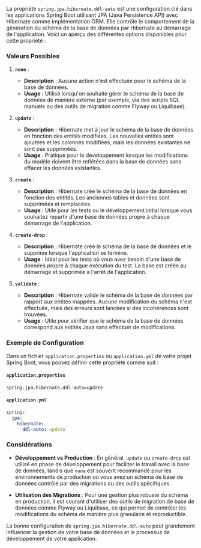 La propriété `spring.jpa.hibernate.ddl-auto` est une configuration clé dans les applications Spring Boot utilisant JPA (Java Persistence API) avec Hibernate comme implémentation ORM. Elle contrôle le comportement de la génération du schéma de la base de données par Hibernate au démarrage de l'application. Voici un aperçu des différentes options disponibles pour cette propriété :

### Valeurs Possibles

1. **`none`** : 
   - **Description** : Aucune action n'est effectuée pour le schéma de la base de données.
   - **Usage** : Utilisé lorsqu'on souhaite gérer le schéma de la base de données de manière externe (par exemple, via des scripts SQL manuels ou des outils de migration comme Flyway ou Liquibase).

2. **`update`** :
   - **Description** : Hibernate met à jour le schéma de la base de données en fonction des entités modifiées. Les nouvelles entités sont ajoutées et les colonnes modifiées, mais les données existantes ne sont pas supprimées.
   - **Usage** : Pratique pour le développement lorsque les modifications du modèle doivent être reflétées dans la base de données sans effacer les données existantes.

3. **`create`** :
   - **Description** : Hibernate crée le schéma de la base de données en fonction des entités. Les anciennes tables et données sont supprimées et remplacées.
   - **Usage** : Utile pour les tests ou le développement initial lorsque vous souhaitez repartir d'une base de données propre à chaque démarrage de l'application.

4. **`create-drop`** :
   - **Description** : Hibernate crée le schéma de la base de données et le supprime lorsque l'application se termine.
   - **Usage** : Idéal pour les tests où vous avez besoin d'une base de données propre à chaque exécution du test. La base est créée au démarrage et supprimée à l'arrêt de l'application.

5. **`validate`** :
   - **Description** : Hibernate valide le schéma de la base de données par rapport aux entités mappées. Aucune modification du schéma n'est effectuée, mais des erreurs sont lancées si des incohérences sont trouvées.
   - **Usage** : Utile pour vérifier que le schéma de la base de données correspond aux entités Java sans effectuer de modifications.

### Exemple de Configuration

Dans un fichier `application.properties` ou `application.yml` de votre projet Spring Boot, vous pouvez définir cette propriété comme suit :

#### `application.properties`
```properties
spring.jpa.hibernate.ddl-auto=update
```

#### `application.yml`
```yaml
spring:
  jpa:
    hibernate:
      ddl-auto: update
```

### Considérations

- **Développement vs Production** : En général, `update` ou `create-drop` est utilisé en phase de développement pour faciliter le travail avec la base de données, tandis que `none` est souvent recommandé pour les environnements de production où vous avez un schéma de base de données contrôlé par des migrations ou des outils spécifiques.

- **Utilisation des Migrations** : Pour une gestion plus robuste du schéma en production, il est courant d'utiliser des outils de migration de base de données comme Flyway ou Liquibase, ce qui permet de contrôler les modifications du schéma de manière plus granulaire et reproductible.

La bonne configuration de `spring.jpa.hibernate.ddl-auto` peut grandement influencer la gestion de votre base de données et le processus de développement de votre application.
